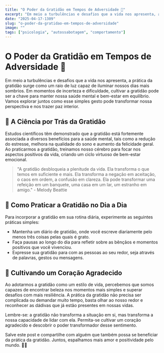 ```yaml
---
title: "O Poder da Gratidão em Tempos de Adversidade 🌟"
excerpt: "Em meio a turbulências e desafios que a vida nos apresenta, a prática da **gratidão** surge como um raio de luz capaz de"
date: "2025-04-17-1309"
slug: "o-poder-da-gratidao-em-tempos-de-adversidade"
image: ""
tags: ["psicologia", "autossabotagem", "comportamento"]
---
```


# O Poder da Gratidão em Tempos de Adversidade 🌟

Em meio a turbulências e desafios que a vida nos apresenta, a prática da gratidão surge como um raio de luz capaz de iluminar nossos dias mais sombrios. Em momentos de incerteza e dificuldade, cultivar a gratidão pode ser a chave para manter nossa saúde mental e bem-estar em equilíbrio. Vamos explorar juntos como esse simples gesto pode transformar nossa perspectiva e nos trazer paz interior.

## 🌺 A Ciência por Trás da Gratidão

Estudos científicos têm demonstrado que a gratidão está fortemente associada a diversos benefícios para a saúde mental, tais como a redução do estresse, melhora na qualidade do sono e aumento da felicidade geral. Ao praticarmos a gratidão, treinamos nosso cérebro para focar nos aspectos positivos da vida, criando um ciclo virtuoso de bem-estar emocional.

> "A gratidão desbloqueia a plenitude da vida. Ela transforma o que temos em suficiente e mais. Ela transforma a negação em aceitação, o caos em ordem, a confusão em clareza. Ela pode transformar uma refeição em um banquete, uma casa em um lar, um estranho em amigo." - Melody Beattie

## 💭 Como Praticar a Gratidão no Dia a Dia

Para incorporar a gratidão em sua rotina diária, experimente as seguintes práticas simples:

- Mantenha um diário de gratidão, onde você escreve diariamente pelo menos três coisas pelas quais é grato.
- Faça pausas ao longo do dia para refletir sobre as bênçãos e momentos positivos que você vivenciou.
- Expresse sua gratidão para com as pessoas ao seu redor, seja através de palavras, gestos ou mensagens.

## 🌿 Cultivando um Coração Agradecido

Ao adotarmos a gratidão como um estilo de vida, percebemos que somos capazes de encontrar beleza nos momentos mais simples e superar desafios com mais resiliência. A prática da gratidão não precisa ser complicada ou demandar muito tempo, basta olhar ao nosso redor e reconhecer as dádivas que já estão presentes em nossas vidas.

Lembre-se: a gratidão não transforma a situação em si, mas transforma a nossa capacidade de lidar com ela. Permita-se cultivar um coração agradecido e descobrir o poder transformador desse sentimento.

Salve este post e compartilhe com alguém que também possa se beneficiar da prática da gratidão. Juntos, espalhamos mais amor e positividade pelo mundo. 🌺🌟
